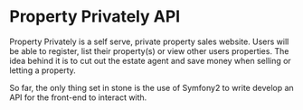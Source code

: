 Property Privately API
======================

Property Privately is a self serve, private property sales website. Users will be able to register, list their property(s) or view other users properties. The idea behind it is to cut out the estate agent and save money when selling or letting a property.

So far, the only thing set in stone is the use of Symfony2 to write develop an API for the front-end to interact with.
